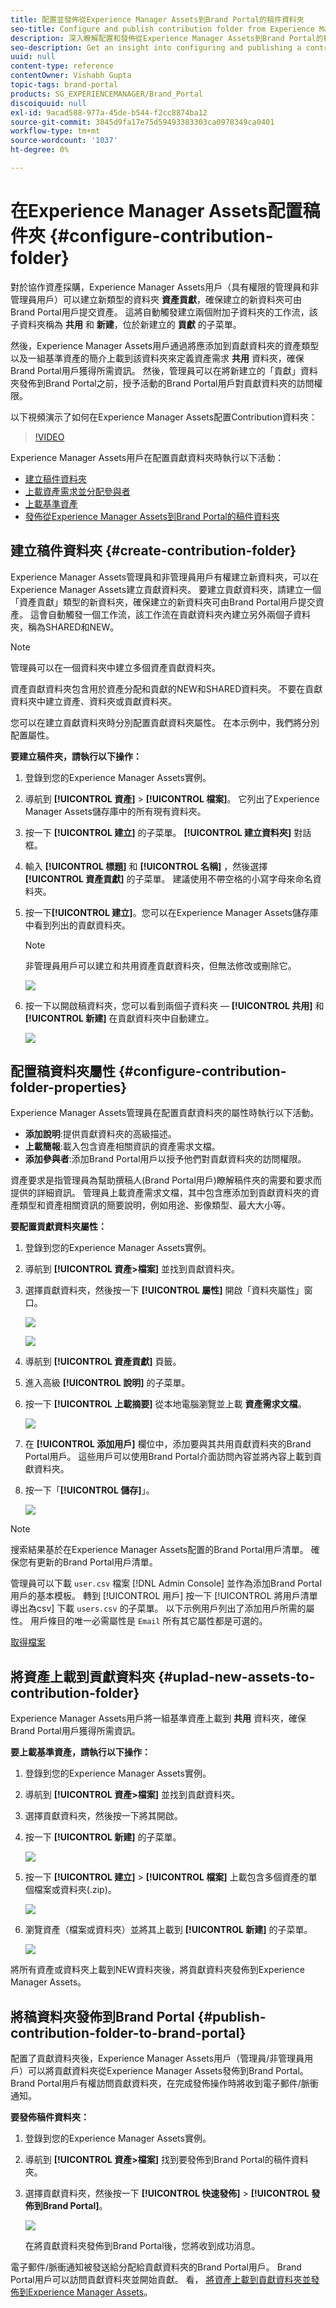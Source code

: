 ```yaml
---
title: 配置並發佈從Experience Manager Assets到Brand Portal的稿件資料夾
seo-title: Configure and publish contribution folder from Experience Manager Assets to Brand Portal
description: 深入瞭解配置和發佈從Experience Manager Assets到Brand Portal的稿件資料夾。
seo-description: Get an insight into configuring and publishing a contribution folder from Experience Manager Assets to Brand Portal.
uuid: null
content-type: reference
contentOwner: Vishabh Gupta
topic-tags: brand-portal
products: SG_EXPERIENCEMANAGER/Brand_Portal
discoiquuid: null
exl-id: 9acad588-977a-45de-b544-f2cc8874ba12
source-git-commit: 3845d9fa17e75d59493383303ca0978349ca0401
workflow-type: tm+mt
source-wordcount: '1037'
ht-degree: 0%

---
```


# 在Experience Manager Assets配置稿件夾 {#configure-contribution-folder}

對於協作資產採購，Experience Manager Assets用戶（具有權限的管理員和非管理員用戶）可以建立新類型的資料夾 **資產貢獻**，確保建立的新資料夾可由Brand Portal用戶提交資產。  這將自動觸發建立兩個附加子資料夾的工作流，該子資料夾稱為 **共用** 和 **新建**，位於新建立的 **貢獻** 的子菜單。

然後，Experience Manager Assets用戶通過將應添加到貢獻資料夾的資產類型以及一組基準資產的簡介上載到該資料夾來定義資產需求 **共用** 資料夾，確保Brand Portal用戶獲得所需資訊。 然後，管理員可以在將新建立的「貢獻」資料夾發佈到Brand Portal之前，授予活動的Brand Portal用戶對貢獻資料夾的訪問權限。

以下視頻演示了如何在Experience Manager Assets配置Contribution資料夾：

>[!VIDEO](https://video.tv.adobe.com/v/30547)

Experience Manager Assets用戶在配置貢獻資料夾時執行以下活動：

* [建立稿件資料夾](#create-contribution-folder)
* [上載資產需求並分配參與者](#configure-contribution-folder-properties)
* [上載基準資產](#uplad-new-assets-to-contribution-folder)
* [發佈從Experience Manager Assets到Brand Portal的稿件資料夾](#publish-contribution-folder-to-brand-portal)

## 建立稿件資料夾 {#create-contribution-folder}


Experience Manager Assets管理員和非管理員用戶有權建立新資料夾，可以在Experience Manager Assets建立貢獻資料夾。
要建立貢獻資料夾，請建立一個「資產貢獻」類型的新資料夾，確保建立的新資料夾可由Brand Portal用戶提交資產。  這會自動觸發一個工作流，該工作流在貢獻資料夾內建立另外兩個子資料夾，稱為SHARED和NEW。


>[!NOTE]
>
>管理員可以在一個資料夾中建立多個資產貢獻資料夾。
>
>資產貢獻資料夾包含用於資產分配和貢獻的NEW和SHARED資料夾。 不要在貢獻資料夾中建立資產、資料夾或貢獻資料夾。


您可以在建立貢獻資料夾時分別配置貢獻資料夾屬性。 在本示例中，我們將分別配置屬性。

**要建立稿件夾，請執行以下操作：**

1. 登錄到您的Experience Manager Assets實例。

1. 導航到 **[!UICONTROL 資產]** > **[!UICONTROL 檔案]**。 它列出了Experience Manager Assets儲存庫中的所有現有資料夾。

1. 按一下 **[!UICONTROL 建立]** 的子菜單。 **[!UICONTROL 建立資料夾]** 對話框。

1. 輸入 **[!UICONTROL 標題]** 和 **[!UICONTROL 名稱]** ，然後選擇 **[!UICONTROL 資產貢獻]** 的子菜單。
建議使用不帶空格的小寫字母來命名資料夾。

1. 按一下&#x200B;**[!UICONTROL 建立]**。您可以在Experience Manager Assets儲存庫中看到列出的貢獻資料夾。

   >[!NOTE]
   >
   >非管理員用戶可以建立和共用資產貢獻資料夾，但無法修改或刪除它。


   ![](assets/create-contribution-folder.png)

1. 按一下以開啟稿資料夾，您可以看到兩個子資料夾 — **[!UICONTROL 共用]** 和 **[!UICONTROL 新建]** 在貢獻資料夾中自動建立。

   ![](assets/contribution-folder.png)


## 配置稿資料夾屬性 {#configure-contribution-folder-properties}

Experience Manager Assets管理員在配置貢獻資料夾的屬性時執行以下活動。

* **添加說明**:提供貢獻資料夾的高級描述。
* **上載簡報**:載入包含資產相關資訊的資產需求文檔。
* **添加參與者**:添加Brand Portal用戶以授予他們對貢獻資料夾的訪問權限。

資產要求是指管理員為幫助撰稿人(Brand Portal用戶)瞭解稿件夾的需要和要求而提供的詳細資訊。 管理員上載資產需求文檔，其中包含應添加到貢獻資料夾的資產類型和資產相關資訊的簡要說明，例如用途、影像類型、最大大小等。

**要配置貢獻資料夾屬性：**

1. 登錄到您的Experience Manager Assets實例。

1. 導航到 **[!UICONTROL 資產>檔案]** 並找到貢獻資料夾。
1. 選擇貢獻資料夾，然後按一下 **[!UICONTROL 屬性]** 開啟「資料夾屬性」窗口。

   ![](assets/properties.png)

   ![](assets/contribution-folder-property1.png)

1. 導航到 **[!UICONTROL 資產貢獻]** 頁籤。
1. 進入高級 **[!UICONTROL 說明]** 的子菜單。
1. 按一下 **[!UICONTROL 上載摘要]** 從本地電腦瀏覽並上載 **資產需求文檔**。

   ![](assets/upload.png)

1. 在 **[!UICONTROL 添加用戶]** 欄位中，添加要與其共用貢獻資料夾的Brand Portal用戶。 這些用戶可以使用Brand Portal介面訪問內容並將內容上載到貢獻資料夾。
1. 按一下「**[!UICONTROL 儲存]**」。

   ![](assets/contribution-folder-property3.png)

>[!NOTE]
>
>搜索結果基於在Experience Manager Assets配置的Brand Portal用戶清單。 確保您有更新的Brand Portal用戶清單。

管理員可以下載 `user.csv` 檔案 [!DNL Admin Console] 並作為添加Brand Portal用戶的基本模板。 轉到 [!UICONTROL 用戶] 按一下 [!UICONTROL 將用戶清單導出為csv] 下載 `users.csv` 的子菜單。 以下示例用戶列出了添加用戶所需的屬性。 用戶條目的唯一必需屬性是 `Email` 所有其它屬性都是可選的。

[取得檔案](assets/users.csv)

## 將資產上載到貢獻資料夾 {#uplad-new-assets-to-contribution-folder}

Experience Manager Assets用戶將一組基準資產上載到 **共用** 資料夾，確保Brand Portal用戶獲得所需資訊。

**要上載基準資產，請執行以下操作：**

1. 登錄到您的Experience Manager Assets實例。

1. 導航到 **[!UICONTROL 資產>檔案]** 並找到貢獻資料夾。

1. 選擇貢獻資料夾，然後按一下將其開啟。

1. 按一下 **[!UICONTROL 新建]** 的子菜單。

   ![](assets/upload-new-assets1.png)

1. 按一下 **[!UICONTROL 建立]** > **[!UICONTROL 檔案]** 上載包含多個資產的單個檔案或資料夾(.zip)。

   ![](assets/upload-new-assets2.png)

1. 瀏覽資產（檔案或資料夾）並將其上載到 **[!UICONTROL 新建]** 的子菜單。

   ![](assets/upload-asset4.png)

將所有資產或資料夾上載到NEW資料夾後，將貢獻資料夾發佈到Experience Manager Assets。


## 將稿資料夾發佈到Brand Portal {#publish-contribution-folder-to-brand-portal}

配置了貢獻資料夾後，Experience Manager Assets用戶（管理員/非管理員用戶）可以將貢獻資料夾從Experience Manager Assets發佈到Brand Portal。 Brand Portal用戶有權訪問貢獻資料夾，在完成發佈操作時將收到電子郵件/脈衝通知。


**要發佈稿件資料夾：**

1. 登錄到您的Experience Manager Assets實例。

1. 導航到 **[!UICONTROL 資產>檔案]** 找到要發佈到Brand Portal的稿件資料夾。
1. 選擇貢獻資料夾，然後按一下 **[!UICONTROL 快速發佈]** > **[!UICONTROL 發佈到Brand Portal]**。

   ![](assets/publish-contribution-folder-to-bp.png)

   在將貢獻資料夾發佈到Brand Portal後，您將收到成功消息。

電子郵件/脈衝通知被發送給分配給貢獻資料夾的Brand Portal用戶。 Brand Portal用戶可以訪問貢獻資料夾並開始貢獻。 看， [將資產上載到貢獻資料夾並發佈到Experience Manager Assets](brand-portal-publish-contribution-folder-to-aem-assets.md)。
